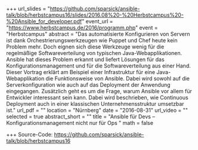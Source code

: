 +++
url_slides = "https://github.com/sparsick/ansible-talk/blob/herbstcampus16/slides/2016.08%20-%20Herbstcampus%20-%20Ansible_for_developer.pdf"
event_url = "https://www.herbstcampus.de/2016/programm.php"
event = "Herbstcampus"
abstract = "Das automatisierte Konfigurieren von Servern ist dank Orchestrierungswerkzeugen wie Puppet und Chef heute kein Problem mehr. Doch eignen sich diese Werkzeuge wenig für die regelmäßige Softwareverteilung von typischen Java-Webapplikationen. Ansible hat dieses Problem erkannt und liefert Lösungen für das Konfigurationsmanagement und für die Softwareverteilung aus einer Hand. Dieser Vortrag erklärt am Beispiel einer Infrastruktur für eine Java-Webapplikation die Funktionsweise von Ansible. Dabei wird sowohl auf die Serverkonfiguration wie auch auf das Deployment der Anwendung eingegangen. Zusätzlich geht es um die Frage, warum Ansible vor allem für Entwickler interessant sein kann. Dabei wird beschrieben, wie Continuous Deployment auch in einer klassischen Unternehmensstruktur umsetzbar ist."
url_pdf = ""
location = "Nürnberg"
date = "2016-08-31"
url_video = ""
selected = true
abstract_short = ""
title = "Ansible für Devs – Konfigurationsmanagement nicht nur für Ops "
math = false

+++
Source-Code: https://github.com/sparsick/ansible-talk/blob/herbstcampus16
